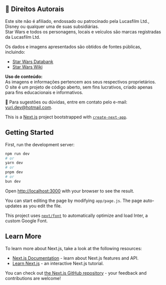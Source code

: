 ## 📜 Direitos Autorais

Este site não é afiliado, endossado ou patrocinado pela Lucasfilm Ltd., Disney ou qualquer uma de suas subsidiárias.  
Star Wars e todos os personagens, locais e veículos são marcas registradas da Lucasfilm Ltd.  

Os dados e imagens apresentados são obtidos de fontes públicas, incluindo:

- [Star Wars Databank](https://starwars-databank.vercel.app/)
- [Star Wars Wiki](https://starwars.fandom.com/wiki/Main_Page)

**Uso de conteúdo:**  
As imagens e informações pertencem aos seus respectivos proprietários.  
O site é um projeto de código aberto, sem fins lucrativos, criado apenas para fins educacionais e informativos.


📩 Para sugestões ou dúvidas, entre em contato pelo e-mail: [yuri.dev@hotmail.com](mailto:yuri.dev@hotmail.com).

This is a [Next.js](https://nextjs.org/) project bootstrapped with [`create-next-app`](https://github.com/vercel/next.js/tree/canary/packages/create-next-app).

## Getting Started

First, run the development server:

```bash
npm run dev
# or
yarn dev
# or
pnpm dev
# or
bun dev
```

Open [http://localhost:3000](http://localhost:3000) with your browser to see the result.

You can start editing the page by modifying `app/page.js`. The page auto-updates as you edit the file.

This project uses [`next/font`](https://nextjs.org/docs/basic-features/font-optimization) to automatically optimize and load Inter, a custom Google Font.

## Learn More

To learn more about Next.js, take a look at the following resources:

- [Next.js Documentation](https://nextjs.org/docs) - learn about Next.js features and API.
- [Learn Next.js](https://nextjs.org/learn) - an interactive Next.js tutorial.

You can check out [the Next.js GitHub repository](https://github.com/vercel/next.js/) - your feedback and contributions are welcome!

